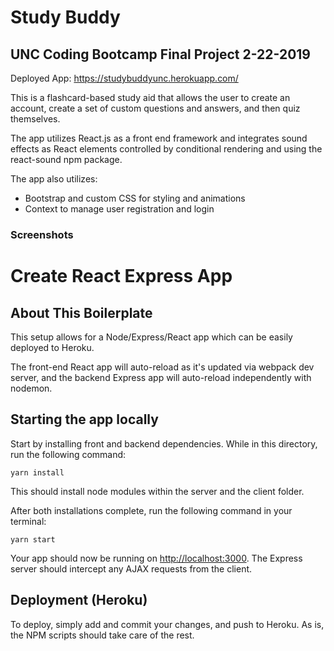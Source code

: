 # Study Buddy
## UNC Coding Bootcamp Final Project 2-22-2019

Deployed App: https://studybuddyunc.herokuapp.com/

This is a flashcard-based study aid that allows the user to create an account, create a set of custom questions and answers, and then quiz themselves.

The app utilizes React.js as a front end framework and integrates sound effects as React elements controlled by conditional rendering and using the react-sound npm package.

The app also utilizes:
* Bootstrap and custom CSS for styling and animations
* Context to manage user registration and login

### Screenshots



# Create React Express App

## About This Boilerplate

This setup allows for a Node/Express/React app which can be easily deployed to Heroku.

The front-end React app will auto-reload as it's updated via webpack dev server, and the backend Express app will auto-reload independently with nodemon.

## Starting the app locally

Start by installing front and backend dependencies. While in this directory, run the following command:

```
yarn install
```

This should install node modules within the server and the client folder.

After both installations complete, run the following command in your terminal:

```
yarn start
```

Your app should now be running on <http://localhost:3000>. The Express server should intercept any AJAX requests from the client.

## Deployment (Heroku)

To deploy, simply add and commit your changes, and push to Heroku. As is, the NPM scripts should take care of the rest.
